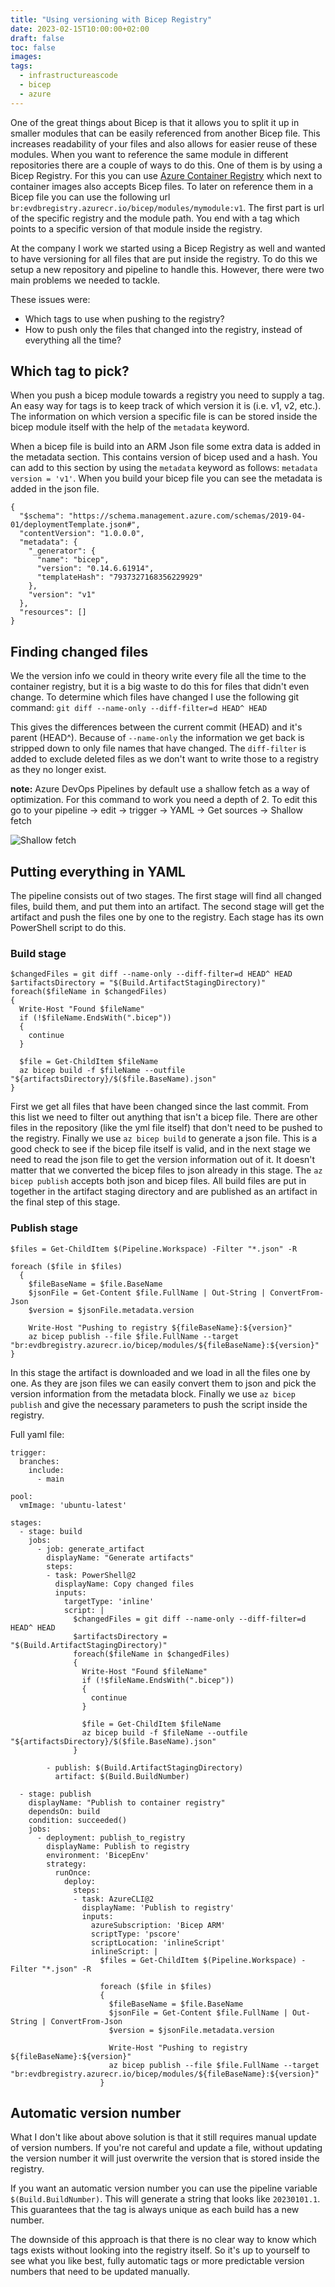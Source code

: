 ```yaml
---
title: "Using versioning with Bicep Registry"
date: 2023-02-15T10:00:00+02:00
draft: false
toc: false
images:
tags:
  - infrastructureascode
  - bicep
  - azure
---
```


One of the great things about Bicep is that it allows you to split it up in smaller modules that can be easily referenced from another Bicep file. This increases readability of your files and also allows for easier reuse of these modules. When you want to reference the same module in different repositories there are a couple of ways to do this. One of them is by using a Bicep Registry. For this you can use [Azure Container Registry](https://azure.microsoft.com/en-us/products/container-registry) which next to container images also accepts Bicep files. To later on reference them in a Bicep file you can use the following url `br:evdbregistry.azurecr.io/bicep/modules/mymodule:v1`.
The first part is url of the specific registry and the module path. You end with a tag which points to a specific version of that module inside the registry.

At the company I work we started using a Bicep Registry as well and wanted to have versioning for all files that are put inside the registry. To do this we setup a new repository and pipeline to handle this. However, there were two main problems we needed to tackle.

These issues were:
- Which tags to use when pushing to the registry?
- How to push only the files that changed into the registry, instead of everything all the time?

## Which tag to pick?
When you push a bicep module towards a registry you need to supply a tag. An easy way for tags is to keep track of which version it is (i.e. v1, v2, etc.). The information on which version a specific file is can be stored inside the bicep module itself with the help of the `metadata` keyword.

When a bicep file is build into an ARM Json file some extra data is added in the metadata section. This contains version of bicep used and a hash. You can add to this section by using the `metadata` keyword as follows: `metadata version = 'v1'`.
When you build your bicep file you can see the metadata is added in the json file.

```
{
  "$schema": "https://schema.management.azure.com/schemas/2019-04-01/deploymentTemplate.json#",
  "contentVersion": "1.0.0.0",
  "metadata": {
    "_generator": {
      "name": "bicep",
      "version": "0.14.6.61914",
      "templateHash": "7937327168356229929"
    },
    "version": "v1"
  },
  "resources": []
}
```

## Finding changed files
We the version info we could in theory write every file all the time to the container registry, but it is a big waste to do this for files that didn't even change.
To determine which files have changed I use the following git command: `git diff --name-only --diff-filter=d HEAD^ HEAD`

This gives the differences between the current commit (HEAD) and it's parent (HEAD^). Because of `--name-only` the information we get back is stripped down to only file names that have changed. The `diff-filter` is added to exclude deleted files as we don't want to write those to a registry as they no longer exist.

**note:** Azure DevOps Pipelines by default use a shallow fetch as a way of optimization. For this command to work you need a depth of 2. To edit this go to your pipeline -> edit -> trigger -> YAML -> Get sources -> Shallow fetch

![Shallow fetch](https://dev-to-uploads.s3.amazonaws.com/uploads/articles/m9kifqa8mailuc5ao0u1.png)

## Putting everything in YAML
The pipeline consists out of two stages. The first stage will find all changed files, build them, and put them into an artifact. The second stage will get the artifact and push the files one by one to the registry.
Each stage has its own PowerShell script to do this.

### Build stage
```
$changedFiles = git diff --name-only --diff-filter=d HEAD^ HEAD
$artifactsDirectory = "$(Build.ArtifactStagingDirectory)"
foreach($fileName in $changedFiles)
{
  Write-Host "Found $fileName"
  if (!$fileName.EndsWith(".bicep"))
  {
    continue
  }

  $file = Get-ChildItem $fileName
  az bicep build -f $fileName --outfile "${artifactsDirectory}/$($file.BaseName).json"
}
```

First we get all files that have been changed since the last commit. From this list we need to filter out anything that isn't a bicep file. There are other files in the repository (like the yml file itself) that don't need to be pushed to the registry. Finally we use `az bicep build` to generate a json file. This is a good check to see if the bicep file itself is valid, and in the next stage we need to read the json file to get the version information out of it.
It doesn't matter that we converted the bicep files to json already in this stage. The `az bicep publish` accepts both json and bicep files.
All build files are put in together in the artifact staging directory and are published as an artifact in the final step of this stage.

### Publish stage
```
$files = Get-ChildItem $(Pipeline.Workspace) -Filter "*.json" -R

foreach ($file in $files)
  {
    $fileBaseName = $file.BaseName
    $jsonFile = Get-Content $file.FullName | Out-String | ConvertFrom-Json
    $version = $jsonFile.metadata.version

    Write-Host "Pushing to registry ${fileBaseName}:${version}"
    az bicep publish --file $file.FullName --target "br:evdbregistry.azurecr.io/bicep/modules/${fileBaseName}:${version}"
}
```

In this stage the artifact is downloaded and we load in all the files one by one. As they are json files we can easily convert them to json and pick the version information from the metadata block. Finally we use `az bicep publish` and give the necessary parameters to push the script inside the registry.

Full yaml file:
```
trigger:
  branches:
    include:
      - main

pool:
  vmImage: 'ubuntu-latest'

stages:
  - stage: build
    jobs:
      - job: generate_artifact
        displayName: "Generate artifacts"
        steps:
        - task: PowerShell@2
          displayName: Copy changed files
          inputs:
            targetType: 'inline'
            script: |
              $changedFiles = git diff --name-only --diff-filter=d HEAD^ HEAD
              $artifactsDirectory = "$(Build.ArtifactStagingDirectory)"
              foreach($fileName in $changedFiles)
              {
                Write-Host "Found $fileName"
                if (!$fileName.EndsWith(".bicep"))
                {
                  continue
                }

                $file = Get-ChildItem $fileName
                az bicep build -f $fileName --outfile "${artifactsDirectory}/$($file.BaseName).json"
              }
        
        - publish: $(Build.ArtifactStagingDirectory)
          artifact: $(Build.BuildNumber)
  
  - stage: publish
    displayName: "Publish to container registry"
    dependsOn: build
    condition: succeeded()
    jobs:
      - deployment: publish_to_registry
        displayName: Publish to registry
        environment: 'BicepEnv'
        strategy:
          runOnce:
            deploy:
              steps:
              - task: AzureCLI@2
                displayName: 'Publish to registry'
                inputs:
                  azureSubscription: 'Bicep ARM'
                  scriptType: 'pscore'
                  scriptLocation: 'inlineScript'
                  inlineScript: |
                    $files = Get-ChildItem $(Pipeline.Workspace) -Filter "*.json" -R

                    foreach ($file in $files)
                    {
                      $fileBaseName = $file.BaseName
                      $jsonFile = Get-Content $file.FullName | Out-String | ConvertFrom-Json
                      $version = $jsonFile.metadata.version

                      Write-Host "Pushing to registry ${fileBaseName}:${version}"
                      az bicep publish --file $file.FullName --target "br:evdbregistry.azurecr.io/bicep/modules/${fileBaseName}:${version}"
                    }
```

## Automatic version number
What I don't like about above solution is that it still requires manual update of version numbers. If you're not careful and update a file, without updating the version number it will just overwrite the version that is stored inside the registry.

If you want an automatic version number you can use the pipeline variable `$(Build.BuildNumber)`. This will generate a string that looks like `20230101.1`. This guarantees that the tag is always unique as each build has a new number.

The downside of this approach is that there is no clear way to know which tags exists without looking into the registry itself. So it's up to yourself to see what you like best, fully automatic tags or more predictable version numbers that need to be updated manually.
